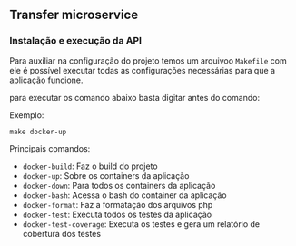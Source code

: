 ## Transfer microservice

### Instalação e execução da API

Para auxiliar na configuração do projeto temos um arquivoo `Makefile` com ele é possível executar todas as configurações necessárias para que a aplicação funcione.

para executar os comando abaixo basta digitar antes do comando:

Exemplo:

    make docker-up

Principais comandos:

- `docker-build`: Faz o build do projeto
- `docker-up`: Sobre os containers da aplicação
- `docker-down`: Para todos os containers da aplicação
- `docker-bash`: Acessa o bash do container da aplicação
- `docker-format`: Faz a formatação dos arquivos php
- `docker-test`: Executa todos os testes da aplicação
- `docker-test-coverage`: Executa os testes e gera um relatório de cobertura dos testes
